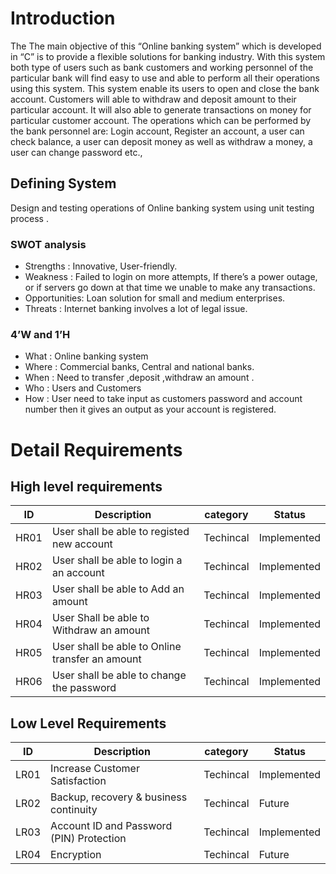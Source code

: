 
# Introduction
The The main objective of this “Online banking system” which is developed in “C” is to provide a flexible solutions for banking industry. With this system both type of users such as bank customers and working personnel of the particular bank will find easy to use and able to perform all their operations using this system. This system enable its users to open and close the bank account. Customers will able to withdraw and deposit amount to their particular account. It will also able to generate transactions on money for particular customer account.
The operations which can be performed by the bank personnel are: 
Login account, Register an account, a user can check balance, a user can deposit money as well as withdraw a money, a user can change password etc.,
## Defining System
Design and testing operations of Online banking system using unit testing  process .
### SWOT analysis
 * Strengths    : Innovative, User-friendly.
 * Weakness     : Failed to login on more attempts, If there’s a power outage, or if servers go down at  that time we unable to make any transactions.
 * Opportunities:  Loan solution for small and medium enterprises.
 * Threats      : Internet banking involves a lot of legal issue.
### 4’W and 1’H
 * What  : Online banking system
 * Where : Commercial banks, Central and national banks.
 * When  : Need to transfer ,deposit ,withdraw an amount .
 * Who   : Users and Customers
 * How   : User need to take input as customers password and account number then it gives  an output as  your account is registered.
# Detail Requirements
## High level requirements
| ID  	  | Description   	                                        | category   	| Status      	|
|---	    |---	                                                |---	        |---	        |
| HR01  	|	User shall be able to registed new account   	    | Techincal   	| Implemented  	|
|HR02   	| 	User shall be able to login a an account        	| Techincal   	|Implemented   	|
|HR03   	| User shall be able to Add an amount	   	            | Techincal   	|Implemented   	|
|HR04    	|   User Shall be able to Withdraw an amount	        | Techincal   	|Implemented   	|
|   HR05 	|  	User shall be able to Online transfer an amount 	| Techincal   	|Implemented   	|
|   HR06 	|  User shall be able to change the password 	        | Techincal   	|Implemented   	|


## Low Level Requirements
 |  ID  	    |  Description 	                          |    category 	|    Status	   |
|---	    |---	                                         |---            |---	       |
 |LR01      |Increase Customer Satisfaction            |   Techincal   | Implemented	|
| LR02  	|  Backup, recovery & business continuity    	| Techincal   	| 	Future   |
| LR03  	| Account ID and Password (PIN) Protection    	| Techincal   	|  Implemented	|
| LR04  	| Encryption                                  	|   Techincal 	|   Future      |                                  
 
                                          

